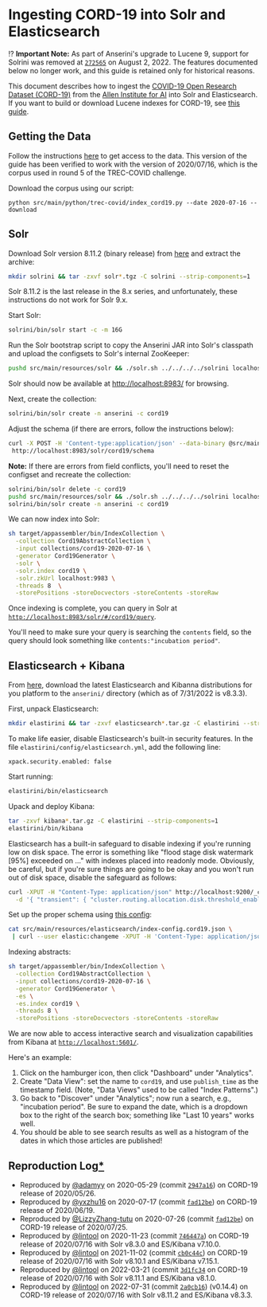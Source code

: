 # Ingesting CORD-19 into Solr and Elasticsearch

⁉️ **Important Note:** As part of Anserini's upgrade to Lucene 9, support for Solrini was removed at [`272565`](https://github.com/castorini/anserini/commit/27256551e958f39495b04e89ef55de9d27f33414) on August 2, 2022.
The features documented below no longer work, and this guide is retained only for historical reasons.

This document describes how to ingest the [COVID-19 Open Research Dataset (CORD-19)](https://pages.semanticscholar.org/coronavirus-research) from the [Allen Institute for AI](https://allenai.org/) into Solr and Elasticsearch.
If you want to build or download Lucene indexes for CORD-19, see [this guide](experiments-cord19.md).

## Getting the Data

Follow the instructions [here](experiments-cord19.md) to get access to the data.
This version of the guide has been verified to work with the version of 2020/07/16, which is the corpus used in round 5 of the TREC-COVID challenge.

Download the corpus using our script:

```
python src/main/python/trec-covid/index_cord19.py --date 2020-07-16 --download
```

## Solr

Download Solr version 8.11.2 (binary release) from [here](https://solr.apache.org/downloads.html) and extract the archive:

```bash
mkdir solrini && tar -zxvf solr*.tgz -C solrini --strip-components=1
```

Solr 8.11.2 is the last release in the 8.x series, and unfortunately, these instructions do not work for Solr 9.x.

Start Solr:

```bash
solrini/bin/solr start -c -m 16G
```

Run the Solr bootstrap script to copy the Anserini JAR into Solr's classpath and upload the configsets to Solr's internal ZooKeeper:

```bash
pushd src/main/resources/solr && ./solr.sh ../../../../solrini localhost:9983 && popd
```

Solr should now be available at [http://localhost:8983/](http://localhost:8983/) for browsing.

Next, create the collection:

```bash
solrini/bin/solr create -n anserini -c cord19
```

Adjust the schema (if there are errors, follow the instructions below):

```bash
curl -X POST -H 'Content-type:application/json' --data-binary @src/main/resources/solr/schemas/cord19.json \
 http://localhost:8983/solr/cord19/schema
```

**Note:** If there are errors from field conflicts, you'll need to reset the configset and recreate the collection:

```bash
solrini/bin/solr delete -c cord19
pushd src/main/resources/solr && ./solr.sh ../../../../solrini localhost:9983 && popd
solrini/bin/solr create -n anserini -c cord19
```

We can now index into Solr:

```bash
sh target/appassembler/bin/IndexCollection \
  -collection Cord19AbstractCollection \
  -input collections/cord19-2020-07-16 \
  -generator Cord19Generator \
  -solr \
  -solr.index cord19 \
  -solr.zkUrl localhost:9983 \
  -threads 8  \
  -storePositions -storeDocvectors -storeContents -storeRaw
```

Once indexing is complete, you can query in Solr at [`http://localhost:8983/solr/#/cord19/query`](http://localhost:8983/solr/#/cord19/query).

You'll need to make sure your query is searching the `contents` field, so the query should look something like `contents:"incubation period"`.

## Elasticsearch + Kibana

From [here](http://elastic.co/start), download the latest Elasticsearch and Kibanna distributions for you platform to the `anserini/` directory (which as of 7/31/2022 is v8.3.3).

First, unpack Elasticsearch:

```bash
mkdir elastirini && tar -zxvf elasticsearch*.tar.gz -C elastirini --strip-components=1
```

To make life easier, disable Elasticsearch's built-in security features.
In the file `elastirini/config/elasticsearch.yml`, add the following line:

```
xpack.security.enabled: false
```

Start running:

```bash
elastirini/bin/elasticsearch
```

Upack and deploy Kibana: 

```bash
tar -zxvf kibana*.tar.gz -C elastirini --strip-components=1
elastirini/bin/kibana
```

Elasticsearch has a built-in safeguard to disable indexing if you're running low on disk space.
The error is something like "flood stage disk watermark [95%] exceeded on ..." with indexes placed into readonly mode.
Obviously, be careful, but if you're sure things are going to be okay and you won't run out of disk space, disable the safeguard as follows:

```bash
curl -XPUT -H "Content-Type: application/json" http://localhost:9200/_cluster/settings \
  -d '{ "transient": { "cluster.routing.allocation.disk.threshold_enabled": false } }'
```

Set up the proper schema using [this config](../src/main/resources/elasticsearch/index-config.cord19.json):

```bash
cat src/main/resources/elasticsearch/index-config.cord19.json \
 | curl --user elastic:changeme -XPUT -H 'Content-Type: application/json' 'localhost:9200/cord19' -d @-
```

Indexing abstracts:

```bash
sh target/appassembler/bin/IndexCollection \
  -collection Cord19AbstractCollection \
  -input collections/cord19-2020-07-16 \
  -generator Cord19Generator \
  -es \
  -es.index cord19 \
  -threads 8 \
  -storePositions -storeDocvectors -storeContents -storeRaw
```

We are now able to access interactive search and visualization capabilities from Kibana at [`http://localhost:5601/`](http://localhost:5601).

Here's an example:

1. Click on the hamburger icon, then click "Dashboard" under "Analytics".
2. Create "Data View": set the name to `cord19`, and use `publish_time` as the timestamp field. (Note, "Data Views" used to be called "Index Patterns".)
3. Go back to "Discover" under "Analytics"; now run a search, e.g., "incubation period". Be sure to expand the date, which is a dropdown box to the right of the search box; something like "Last 10 years" works well.
4. You should be able to see search results as well as a histogram of the dates in which those articles are published!

## Reproduction Log[*](reproducibility.md)

+ Reproduced by [@adamyy](https://github.com/adamyy) on 2020-05-29 (commit [`2947a16`](https://github.com/castorini/anserini/commit/2947a1622efae35637b83e321aba8e6fccd43489)) on CORD-19 release of 2020/05/26.
+ Reproduced by [@yxzhu16](https://github.com/yxzhu16) on 2020-07-17 (commit [`fad12be`](https://github.com/castorini/anserini/commit/fad12be2e37a075100707c3a674eb67bc0aa57ef)) on CORD-19 release of 2020/06/19.
+ Reproduced by [@LizzyZhang-tutu](https://github.com/LizzyZhang-tutu) on 2020-07-26 (commit [`fad12be`](https://github.com/castorini/anserini/commit/539f7d43a0183454a633f34aa20b46d2eeec1a19)) on CORD-19 release of 2020/07/25.
+ Reproduced by [@lintool](https://github.com/lintool) on 2020-11-23 (commit [`746447a`](https://github.com/castorini/anserini/commit/746447af47db5bb032eb551623c11219467c961e)) on CORD-19 release of 2020/07/16 with Solr v8.3.0 and ES/Kibana v7.10.0.
+ Reproduced by [@lintool](https://github.com/lintool) on 2021-11-02 (commit [`cb0c44c`](https://github.com/castorini/anserini/commit/cb0c44cd209c4cad3327942216a736aa4bbe21cc)) on CORD-19 release of 2020/07/16 with Solr v8.10.1 and ES/Kibana v7.15.1.
+ Reproduced by [@lintool](https://github.com/lintool) on 2022-03-21 (commit [`3d1fc34`](https://github.com/castorini/anserini/commit/3d1fc3457b993832b4682c0482b26d8271d02ec6) on CORD-19 release of 2020/07/16 with Solr v8.11.1 and ES/Kibana v8.1.0.
+ Reproduced by [@lintool](https://github.com/lintool) on 2022-07-31 (commit [`2a0cb16`](https://github.com/castorini/anserini/commit/2a0cb16829b347e38801b9972b349de498dadf03)) (v0.14.4) on CORD-19 release of 2020/07/16 with Solr v8.11.2 and ES/Kibana v8.3.3.
